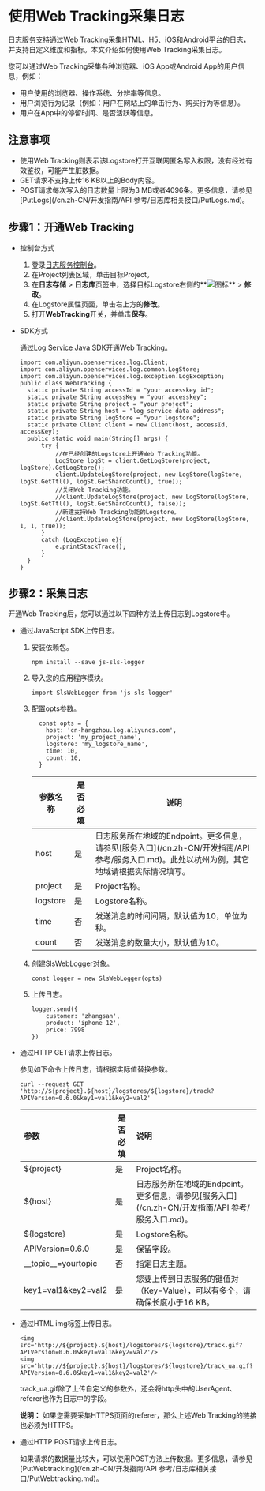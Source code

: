 # 使用Web Tracking采集日志

日志服务支持通过Web Tracking采集HTML、H5、iOS和Android平台的日志，并支持自定义维度和指标。本文介绍如何使用Web Tracking采集日志。

您可以通过Web Tracking采集各种浏览器、iOS App或Android App的用户信息，例如：

-   用户使用的浏览器、操作系统、分辨率等信息。
-   用户浏览行为记录（例如：用户在网站上的单击行为、购买行为等信息）。
-   用户在App中的停留时间、是否活跃等信息。

## 注意事项

-   使用Web Tracking则表示该Logstore打开互联网匿名写入权限，没有经过有效鉴权，可能产生脏数据。
-   GET请求不支持上传16 KB以上的Body内容。
-   POST请求每次写入的日志数量上限为3 MB或者4096条。更多信息，请参见[PutLogs](/cn.zh-CN/开发指南/API 参考/日志库相关接口/PutLogs.md)。

## 步骤1：开通Web Tracking

-   控制台方式
    1.  登录[日志服务控制台](https://sls.console.aliyun.com)。
    2.  在Project列表区域，单击目标Project。
    3.  在**日志存储** \> **日志库**页签中，选择目标Logstore右侧的**![图标](https://static-aliyun-doc.oss-cn-hangzhou.aliyuncs.com/assets/img/zh-CN/1140559951/p65765.png)** \> **修改**。
    4.  在Logstore属性页面，单击右上方的**修改**。
    5.  打开**WebTracking**开关，并单击**保存**。
-   SDK方式

    通过[Log Service Java SDK](https://github.com/aliyun/aliyun-log-java-sdk)开通Web Tracking。

    ```
    import com.aliyun.openservices.log.Client;
    import com.aliyun.openservices.log.common.LogStore;
    import com.aliyun.openservices.log.exception.LogException;
    public class WebTracking {
      static private String accessId = "your accesskey id";
      static private String accessKey = "your accesskey";
      static private String project = "your project";
      static private String host = "log service data address";
      static private String logStore = "your logstore";
      static private Client client = new Client(host, accessId, accessKey);
      public static void main(String[] args) {
          try {
              //在已经创建的Logstore上开通Web Tracking功能。
              LogStore logSt = client.GetLogStore(project, logStore).GetLogStore();
              client.UpdateLogStore(project, new LogStore(logStore, logSt.GetTtl(), logSt.GetShardCount(), true));
              //关闭Web Tracking功能。
              //client.UpdateLogStore(project, new LogStore(logStore, logSt.GetTtl(), logSt.GetShardCount(), false));
              //新建支持Web Tracking功能的Logstore。
              //client.UpdateLogStore(project, new LogStore(logStore, 1, 1, true));
          }
          catch (LogException e){
              e.printStackTrace();
          }
      }
    }
    ```


## 步骤2：采集日志

开通Web Tracking后，您可以通过以下四种方法上传日志到Logstore中。

-   通过JavaScript SDK上传日志。
    1.  安装依赖包。

        ```
        npm install --save js-sls-logger
        ```

    2.  导入您的应用程序模块。

        ```
        import SlsWebLogger from 'js-sls-logger'
        ```

    3.  配置opts参数。

        ```
          const opts = {
            host: 'cn-hangzhou.log.aliyuncs.com',      
            project: 'my_project_name',                 
            logstore: 'my_logstore_name',               
            time: 10, 
            count: 10, 
          }
        ```

        |参数名称|是否必填|说明|
        |----|----|--|
        |host|是|日志服务所在地域的Endpoint。更多信息，请参见[服务入口](/cn.zh-CN/开发指南/API 参考/服务入口.md)。此处以杭州为例，其它地域请根据实际情况填写。|
        |project|是|Project名称。|
        |logstore|是|Logstore名称。|
        |time|否|发送消息的时间间隔，默认值为10，单位为秒。|
        |count|否|发送消息的数量大小，默认值为10。|

    4.  创建SlsWebLogger对象。

        ```
        const logger = new SlsWebLogger(opts)
        ```

    5.  上传日志。

        ```
        logger.send({ 
            customer: 'zhangsan',
            product: 'iphone 12',
            price: 7998  
        })
        ```

-   通过HTTP GET请求上传日志。

    参见如下命令上传日志，请根据实际值替换参数。

    ```
    curl --request GET 'http://${project}.${host}/logstores/${logstore}/track?APIVersion=0.6.0&key1=val1&key2=val2'
    ```

    |参数|是否必填|说明|
    |:-|----|:-|
    |$\{project\}|是|Project名称。|
    |$\{host\}|是|日志服务所在地域的Endpoint。更多信息，请参见[服务入口](/cn.zh-CN/开发指南/API 参考/服务入口.md)。|
    |$\{logstore\}|是|Logstore名称。|
    |APIVersion=0.6.0|是|保留字段。|
    |\_\_topic\_\_=yourtopic|否|指定日志主题。|
    |key1=val1&key2=val2|是|您要上传到日志服务的键值对（Key-Value），可以有多个，请确保长度小于16 KB。|

-   通过HTML img标签上传日志。

    ```
    <img src='http://${project}.${host}/logstores/${logstore}/track.gif?APIVersion=0.6.0&key1=val1&key2=val2'/>
    <img src='http://${project}.${host}/logstores/${logstore}/track_ua.gif?APIVersion=0.6.0&key1=val1&key2=val2'/>
    ```

    track\_ua.gif除了上传自定义的参数外，还会将http头中的UserAgent、referer也作为日志中的字段。

    **说明：** 如果您需要采集HTTPS页面的referer，那么上述Web Tracking的链接也必须为HTTPS。

-   通过HTTP POST请求上传日志。

    如果请求的数据量比较大，可以使用POST方法上传数据。更多信息，请参见[PutWebtracking](/cn.zh-CN/开发指南/API 参考/日志库相关接口/PutWebtracking.md)。



